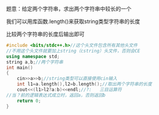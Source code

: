 题意：给定两个字符串，求出两个字符串中较长的一个

我们可以用库函数.length()来获取string类型字符串的长度

比较两个字符串的长度后输出即可

```cpp
#include <bits/stdc++.h>//这个头文件包含所有其他头文件
//不用这个头文件就要加上string（cstring）头文件，否则会CE
using namespace std;
string a,b;//两个字符串
int main()
{
  	cin>>a>>b;//string类型可以直接使用cin输入
  	int l1=a.length(),l2=b.length();//取出两个字符串的长度
  	cout<<(l1>l2?a:b)<<endl;//?:   三目运算符
//当？前的逻辑表达式成立时，返回a，否则返回b
  	return 0;
}

```